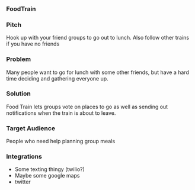### FoodTrain

### Pitch

Hook up with your friend groups to go out to lunch. Also follow other trains if you have no friends

### Problem

Many people want to go for lunch with some other friends,
but have a hard time deciding and gathering everyone up.


### Solution

Food Train lets groups vote on places to go as well as sending
out notifications when the train is about to leave.

### Target Audience

People who need help planning group meals

### Integrations

* Some texting thingy (twilio?)
* Maybe some google maps
* twitter
